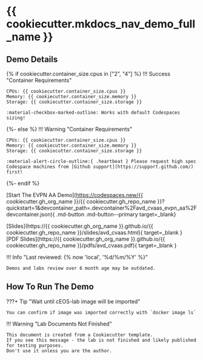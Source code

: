# {{ cookiecutter.mkdocs_nav_demo_full_name }}

## Demo Details
{% if cookiecutter.container_size.cpus in ["2", "4"] %}
!!! Success "Container Requirements"

    CPUs: {{ cookiecutter.container_size.cpus }}  
    Memory: {{ cookiecutter.container_size.memory }}  
    Storage: {{ cookiecutter.container_size.storage }}  

    :material-checkbox-marked-outline: Works with default Codespaces sizing!
{%- else %}
!!! Warning "Container Requirements"

    CPUs: {{ cookiecutter.container_size.cpus }}  
    Memory: {{ cookiecutter.container_size.memory }}  
    Storage: {{ cookiecutter.container_size.storage }}  

    :material-alert-circle-outline:{ .heartbeat } Please request high spec Codespace machines from [Github support](https://support.github.com/) first!
{%- endif %}

[Start The EVPN AA Demo](https://codespaces.new/{{ cookiecutter.gh_org_name }}/{{ cookiecutter.gh_repo_name }}?quickstart=1&devcontainer_path=.devcontainer%2Favd_cvaas_evpn_aa%2Fdevcontainer.json){ .md-button .md-button--primary target=_blank}

[Slides](https://{{ cookiecutter.gh_org_name }}.github.io/{{ cookiecutter.gh_repo_name }}/slides/avd_cvaas.html){ target=_blank }  
[PDF Slides](https://{{ cookiecutter.gh_org_name }}.github.io/{{ cookiecutter.gh_repo_name }}/pdfs/avd_cvaas.pdf){ target=_blank }  

!!! Info "Last reviewed: {% now 'local', '%d/%m/%Y' %}"

    Demos and labs review over 6 month age may be outdated.

## How To Run The Demo

???+ Tip "Wait until cEOS-lab image will be imported"

    You can confirm if image was imported correctly with `docker image ls`

!!! Warning "Lab Documents Not Finished"

    This document is created from a Cookiecutter template.
    If you see this message - the lab is not finished and likely published for testing purposes.
    Don't use it unless you are the author.
